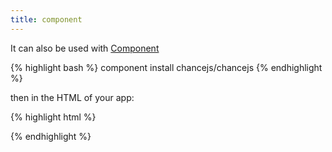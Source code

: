 ```yaml
---
title: component
---
```


It can also be used with [Component](http://component.io)

{% highlight bash %}
component install chancejs/chancejs
{% endhighlight %}

then in the HTML of your app:

{% highlight html %}
<!-- Load Chance -->
<script type="text/javascript" src="components/chancejs-chancejs/chance.js"></script>
<script>
  // Use Chance
  alert(chance.string());
</script>
{% endhighlight %}
